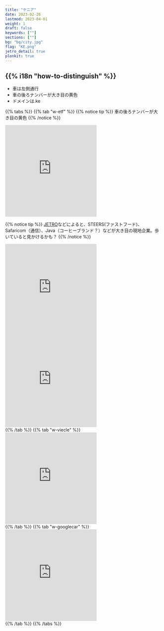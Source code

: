 ```yaml
---
title: "ケニア"
date: 2023-02-26
lastmod: 2023-04-01
weight: 1
draft: false
keywords: [""]
sections: [""]
bg: "bg/city.jpg"
flag: "KE.png"
jetro_detail: true
plonkit: true
---
```


<div class="main-desciption country-description">
    <h2 class="section-title">{{% i18n "how-to-distinguish" %}}</h2>
    <ul class="rule-list">
        <li>車は<span class="quiz">左側</span>通行</li>
        <li>車の後ろナンバーが<span class="quiz">大き目の黄色</span></li>
        <li>ドメインは<span class="quiz">.ke</span></li>
    </ul>
</div>

{{% tabs  %}}
{{% tab "w-etf" %}}
{{% notice tip %}}
車の後ろナンバーが大き目の黄色
{{% /notice %}}
<div class="googlemap-if">
<iframe src="https://www.google.com/maps/embed?pb=!4v1681156929947!6m8!1m7!1s_zk0DXg5G2KTHmmqajac0g!2m2!1d-1.312932447867278!2d36.82958261882765!3f185.2784271540958!4f-13.958963918602223!5f3.325193203789971" width="295" height="295" style="border:0;" allowfullscreen="" loading="lazy" referrerpolicy="no-referrer-when-downgrade"></iframe>
</div>

{{% notice tip %}}
<a href="https://www.jetro.go.jp/ext_images/_Reports/01/550ee35766919b1d/20160137_09franchise.pdf">JETRO</a>などによると、STEERS(ファストフード)、Safaricom（通信）、Java（コーヒーブランド？）などが大き目の現地企業。歩いていると見かけるかも？
{{% /notice %}}
<div class="googlemap-if">
<iframe src="https://www.google.com/maps/embed?pb=!4v1681156819029!6m8!1m7!1s_zk0DXg5G2KTHmmqajac0g!2m2!1d-1.312932447867278!2d36.82958261882765!3f344.3071636505832!4f5.597152900617999!5f3.325193203789971" width="295" height="295" style="border:0;" allowfullscreen="" loading="lazy" referrerpolicy="no-referrer-when-downgrade"></iframe>
<iframe src="https://www.google.com/maps/embed?pb=!4v1681156601869!6m8!1m7!1sFzzhfKKYdTuKuHRt91tTDw!2m2!1d-1.286406038743243!2d36.8280811193266!3f329.15201408064127!4f9.7236776257745!5f3.325193203789971" width="295" height="295" style="border:0;" allowfullscreen="" loading="lazy" referrerpolicy="no-referrer-when-downgrade"></iframe>
</div>
{{% /tab %}}
{{% tab "w-viecle" %}}
<div class="googlemap-if">
<iframe src="https://www.google.com/maps/embed?pb=!4v1681156929947!6m8!1m7!1s_zk0DXg5G2KTHmmqajac0g!2m2!1d-1.312932447867278!2d36.82958261882765!3f185.2784271540958!4f-13.958963918602223!5f3.325193203789971" width="295" height="295" style="border:0;" allowfullscreen="" loading="lazy" referrerpolicy="no-referrer-when-downgrade"></iframe>
</div>
{{% /tab %}}
{{% tab "w-googlecar" %}}
<div class="googlemap-if">
<iframe src="https://www.google.com/maps/embed?pb=!4v1681157131804!6m8!1m7!1sGOyh4xXRk_aRcxwYznvcwQ!2m2!1d-1.312968146095767!2d36.82981472799747!3f150.67865147779287!4f-20.34512092537844!5f1.3473814785954303" width="295" height="295" style="border:0;" allowfullscreen="" loading="lazy" referrerpolicy="no-referrer-when-downgrade"></iframe>
</div>
{{% /tab %}}
{{% /tabs %}}
